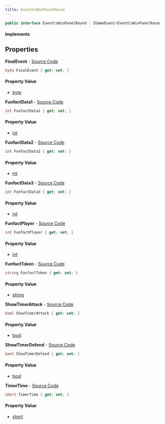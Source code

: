```yaml
---
title: EventCsWinPanelRound
---
```


```csharp
public interface EventCsWinPanelRound : IGameEvent<EventCsWinPanelRound>
```

#### Implements

## Properties

**FinalEvent** - [Source Code](https://github.com/swiftly-solution/swiftlys2/blob/main/managed/src/SwiftlyS2.Generated/GameEvents/Interfaces/EventCsWinPanelRound.cs#L37)

```csharp
byte FinalEvent { get; set; }
```

#### Property Value

- [byte](https://learn.microsoft.com/dotnet/api/system.byte)

**FunfactData1** - [Source Code](https://github.com/swiftly-solution/swiftlys2/blob/main/managed/src/SwiftlyS2.Generated/GameEvents/Interfaces/EventCsWinPanelRound.cs#L52)

```csharp
int FunfactData1 { get; set; }
```

#### Property Value

- [int](https://learn.microsoft.com/dotnet/api/system.int32)

**FunfactData2** - [Source Code](https://github.com/swiftly-solution/swiftlys2/blob/main/managed/src/SwiftlyS2.Generated/GameEvents/Interfaces/EventCsWinPanelRound.cs#L57)

```csharp
int FunfactData2 { get; set; }
```

#### Property Value

- [int](https://learn.microsoft.com/dotnet/api/system.int32)

**FunfactData3** - [Source Code](https://github.com/swiftly-solution/swiftlys2/blob/main/managed/src/SwiftlyS2.Generated/GameEvents/Interfaces/EventCsWinPanelRound.cs#L62)

```csharp
int FunfactData3 { get; set; }
```

#### Property Value

- [int](https://learn.microsoft.com/dotnet/api/system.int32)

**FunfactPlayer** - [Source Code](https://github.com/swiftly-solution/swiftlys2/blob/main/managed/src/SwiftlyS2.Generated/GameEvents/Interfaces/EventCsWinPanelRound.cs#L47)

```csharp
int FunfactPlayer { get; set; }
```

#### Property Value

- [int](https://learn.microsoft.com/dotnet/api/system.int32)

**FunfactToken** - [Source Code](https://github.com/swiftly-solution/swiftlys2/blob/main/managed/src/SwiftlyS2.Generated/GameEvents/Interfaces/EventCsWinPanelRound.cs#L42)

```csharp
string FunfactToken { get; set; }
```

#### Property Value

- [string](https://learn.microsoft.com/dotnet/api/system.string)

**ShowTimerAttack** - [Source Code](https://github.com/swiftly-solution/swiftlys2/blob/main/managed/src/SwiftlyS2.Generated/GameEvents/Interfaces/EventCsWinPanelRound.cs#L25)

```csharp
bool ShowTimerAttack { get; set; }
```

#### Property Value

- [bool](https://learn.microsoft.com/dotnet/api/system.boolean)

**ShowTimerDefend** - [Source Code](https://github.com/swiftly-solution/swiftlys2/blob/main/managed/src/SwiftlyS2.Generated/GameEvents/Interfaces/EventCsWinPanelRound.cs#L20)

```csharp
bool ShowTimerDefend { get; set; }
```

#### Property Value

- [bool](https://learn.microsoft.com/dotnet/api/system.boolean)

**TimerTime** - [Source Code](https://github.com/swiftly-solution/swiftlys2/blob/main/managed/src/SwiftlyS2.Generated/GameEvents/Interfaces/EventCsWinPanelRound.cs#L30)

```csharp
short TimerTime { get; set; }
```

#### Property Value

- [short](https://learn.microsoft.com/dotnet/api/system.int16)


